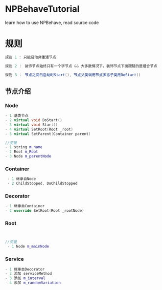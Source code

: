 # NPBehaveTutorial
learn how to use NPBehave, read source code

# 规则
```c#
规则 1 : 只能启动非激活节点

规则 2 ： 装饰节点始终只有一个字节点 && 大多数情况下，装饰节点下面跟随的是组合节点

规则 3 ： 节点之间的启动时Start(), 节点父类调用节点多态子类用DoStart()
```

## 节点介绍

### Node
```c++
- 1 基类节点
- 2 virtual void DoStart()
- 3 virtual void Start()
- 4 virtual SetRoot(Root _root)
- 5 virtual SetParent(Container parent)

//变量
- 1 string m_name
- 2 Root m_Root
- 3 Node m_parentNode
```

### Container
```c++
 - 1 继承自Node
 - 2 ChildStopped, DoChildStopped
```

### Decorator
```c++
- 1 继承自Container
- 2 override SetRoot(Root _rootNode)
```

### Root
```c++


//变量
 - 1 Node m_mainNode
```

### Service
```c++
- 1 继承自Decorator
- 2 添加 serviceMethod
- 3 添加 m_interval
- 4 添加 m_randomVariation
```